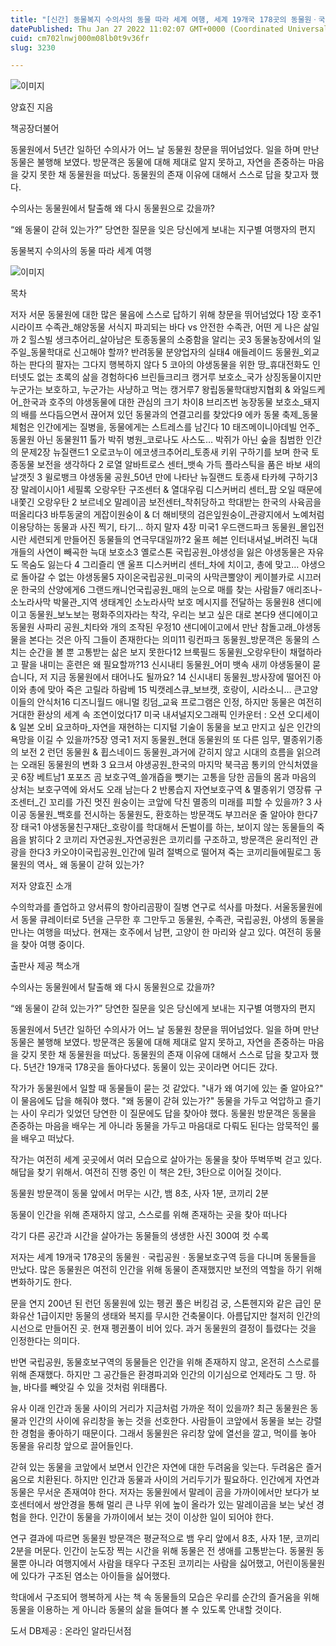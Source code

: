 ```yaml
---
title: "[신간] 동물복지 수의사의 동물 따라 세계 여행, 세계 19개국 178곳의 동물원ㆍ국립공원ㆍ동물보호구역을 가다"
datePublished: Thu Jan 27 2022 11:02:07 GMT+0000 (Coordinated Universal Time)
cuid: cm702lnwj000m08lb0t9v36fr
slug: 3230

---
```



![이미지](https://cdn.hashnode.com/res/hashnode/image/upload/v1739253453489/3f71c7ca-412b-4cbe-910e-2b4f0734b3f3.jpeg)

양효진 지음

책공장더불어

동물원에서 5년간 일하던 수의사가 어느 날 동물원 창문을 뛰어넘었다. 일을 하며 만난 동물은 불행해 보였다. 방문객은 동물에 대해 제대로 알지 못하고, 자연을 존중하는 마음을 갖지 못한 채 동물원을 떠났다. 동물원의 존재 이유에 대해서 스스로 답을 찾고자 했다.

수의사는 동물원에서 탈출해 왜 다시 동물원으로 갔을까?

“왜 동물이 갇혀 있는가?” 당연한 질문을 잊은 당신에게 보내는 지구별 여행자의 편지

동물복지 수의사의 동물 따라 세계 여행

![이미지](https://cdn.hashnode.com/res/hashnode/image/upload/v1739253455222/3fbec852-905c-47e3-844f-3ea0f6dbf38a.jpeg)

목차

저자 서문 동물원에 대한 많은 물음에 스스로 답하기 위해 창문을 뛰어넘었다 1장 호주1 시라이프 수족관_해양동물 서식지 파괴되는 바다 vs 안전한 수족관, 어떤 게 나은 삶일까 2 힐스빌 생크추어리_살아남은 토종동물의 소중함을 알리는 곳3 동물농장에서의 일주일_동물학대로 신고해야 할까? 반려동물 분양업자의 실태4 애들레이드 동물원_외교하는 판다의 팔자는 그다지 행복하지 않다 5 코아의 야생동물을 위한 땅_휴대전화도 인터넷도 없는 초록의 삶을 경험하다6 브린들크리크 캥거루 보호소_국가 상징동물이지만 누군가는 보호하고, 누군가는 사냥하고 먹는 캥거루7 왕립동물학대방지협회 & 와일드케어_한국과 호주의 야생동물에 대한 관심의 크기 차이8 브리즈번 농장동물 보호소_돼지의 배를 쓰다듬으면서 끊어져 있던 동물과의 연결고리를 찾았다9 에카 동물 축제_동물 체험은 인간에게는 질병을, 동물에게는 스트레스를 남긴다 10 태즈메이니아데빌 언주_동물원 아닌 동물원11 톨가 박쥐 병원_코로나도 사스도… 박쥐가 아닌 숲을 침범한 인간의 문제2장 뉴질랜드1 오로코누이 에코생크추어리_토종새 키위 구하기를 보며 한국 토종동물 보전을 생각하다 2 로열 알바트로스 센터_뱃속 가득 플라스틱을 품은 바보 새의 날갯짓 3 윌로뱅크 야생동물 공원_50년 만에 나타난 뉴질랜드 토종새 타카헤 구하기3장 말레이시아1 세필록 오랑우탄 구조센터 & 열대우림 디스커버리 센터_팜 오일 때문에 내쫓긴 오랑우탄 2 보르네오 말레이곰 보전센터_착취당하고 학대받는 한국의 사육곰을 떠올리다3 바투동굴의 게잡이원숭이 & 더 해비탯의 검은잎원숭이_관광지에서 노예처럼 이용당하는 동물과 사진 찍기, 타기… 하지 말자 4장 미국1 우드랜드파크 동물원_몰입전시란 세련되게 만들어진 동물들의 연극무대일까?2 울프 헤븐 인터내셔널_버려진 늑대개들의 사연이 빼곡한 늑대 보호소3 옐로스톤 국립공원_야생성을 잃은 야생동물은 자유도 목숨도 잃는다 4 그리즐리 앤 울프 디스커버리 센터_차에 치이고, 총에 맞고… 야생으로 돌아갈 수 없는 야생동물5 자이온국립공원_미국의 사막큰뿔양이 케이블카로 시끄러운 한국의 산양에게6 그랜드캐니언국립공원_매의 눈으로 매를 찾는 사람들7 애리조나-소노라사막 박물관_지역 생태계인 소노라사막 보호 메시지를 전달하는 동물원8 샌디에이고 동물원_보노보는 평화주의자라는 착각, 우리는 보고 싶은 대로 본다9 샌디에이고 동물원 사파리 공원_치타와 개의 조작된 우정10 샌디에이고에서 만난 참돌고래_야생동물을 본다는 것은 아직 그들이 존재한다는 의미11 링컨파크 동물원_방문객은 동물의 스치는 순간을 볼 뿐 고통받는 삶은 보지 못한다12 브룩필드 동물원_오랑우탄이 채혈하라고 팔을 내미는 훈련은 왜 필요할까?13 신시내티 동물원_어미 뱃속 새끼 야생동물이 묻습니다, 저 지금 동물원에서 태어나도 될까요? 14 신시내티 동물원_방사장에 떨어진 아이와 총에 맞아 죽은 고릴라 하람베 15 빅캣레스큐_보브캣, 호랑이, 시라소니… 큰고양이들의 안식처16 디즈니월드 애니멀 킹덤_교육 프로그램은 인정, 하지만 동물은 여전히 거대한 환상의 세계 속 조연이었다17 미국 내셔널지오그래픽 인카운터 : 오션 오디세이 & 일본 오비 요코하마_자연을 재현하는 디지털 기술이 동물을 보고 만지고 싶은 인간의 욕망을 이길 수 있을까?5장 영국1 저지 동물원_현대 동물원의 또 다른 임무, 멸종위기종의 보전 2 런던 동물원 & 휩스네이드 동물원_과거에 갇히지 않고 시대의 흐름을 읽으려는 오래된 동물원의 변화 3 요크셔 야생공원_한국의 마지막 북극곰 통키의 안식처였을 곳 6장 베트남1 포포즈 곰 보호구역_쓸개즙을 뺏기는 고통을 당한 곰들의 몸과 마음의 상처는 보호구역에 와서도 오래 남는다 2 반롱습지 자연보호구역 & 멸종위기 영장류 구조센터_긴 꼬리를 가진 멋진 원숭이는 코앞에 닥친 멸종의 미래를 피할 수 있을까? 3 사이공 동물원_백호를 전시하는 동물원도, 환호하는 방문객도 부끄러운 줄 알아야 한다7장 태국1 야생동물친구재단_호랑이를 학대해서 돈벌이를 하는, 보이지 않는 동물들의 죽음을 밝히다 2 코끼리 자연공원_자연공원은 코끼리를 구조하고, 방문객은 윤리적인 관광을 한다3 카오야이국립공원_인간에 밀려 절벽으로 떨어져 죽는 코끼리들에필로그 동물원의 역사_ 왜 동물이 갇혀 있는가?

저자 양효진 소개

수의학과를 졸업하고 양서류의 항아리곰팡이 질병 연구로 석사를 마쳤다. 서울동물원에서 동물 큐레이터로 5년을 근무한 후 그만두고 동물원, 수족관, 국립공원, 야생의 동물을 만나는 여행을 떠났다. 현재는 호주에서 남편, 고양이 한 마리와 살고 있다. 여전히 동물을 찾아 여행 중이다.

출판사 제공 책소개

수의사는 동물원에서 탈출해 왜 다시 동물원으로 갔을까?

“왜 동물이 갇혀 있는가?” 당연한 질문을 잊은 당신에게 보내는 지구별 여행자의 편지

동물원에서 5년간 일하던 수의사가 어느 날 동물원 창문을 뛰어넘었다. 일을 하며 만난 동물은 불행해 보였다. 방문객은 동물에 대해 제대로 알지 못하고, 자연을 존중하는 마음을 갖지 못한 채 동물원을 떠났다. 동물원의 존재 이유에 대해서 스스로 답을 찾고자 했다. 5년간 19개국 178곳을 돌아다녔다. 동물이 있는 곳이라면 어디든 갔다.

작가가 동물원에서 일할 때 동물들이 묻는 것 같았다. "내가 왜 여기에 있는 줄 알아요?" 이 물음에도 답을 해줘야 했다. "왜 동물이 갇혀 있는가?" 동물을 가두고 억압하고 즐기는 사이 우리가 잊었던 당연한 이 질문에도 답을 찾아야 했다. 동물원 방문객은 동물을 존중하는 마음을 배우는 게 아니라 동물을 가두고 마음대로 다뤄도 된다는 암묵적인 룰을 배우고 떠났다.

작가는 여전히 세계 곳곳에서 여러 모습으로 살아가는 동물을 찾아 뚜벅뚜벅 걷고 있다. 해답을 찾기 위해서. 여전히 진행 중인 이 책은 2탄, 3탄으로 이어질 것이다.

동물원 방문객이 동물 앞에서 머무는 시간, 뱀 8초, 사자 1분, 코끼리 2분

동물이 인간을 위해 존재하지 않고, 스스로를 위해 존재하는 곳을 찾아 떠나다

각기 다른 공간과 시간을 살아가는 동물들의 생생한 사진 300여 컷 수록

저자는 세계 19개국 178곳의 동물원ㆍ국립공원ㆍ동물보호구역 등을 다니며 동물들을 만났다. 많은 동물원은 여전히 인간을 위해 동물이 존재했지만 보전의 역할을 하기 위해 변화하기도 한다.

문을 연지 200년 된 런던 동물원에 있는 펭귄 풀은 버킹검 궁, 스톤헨지와 같은 급인 문화유산 1급이지만 동물의 생태와 복지를 무시한 건축물이다. 아름답지만 철저히 인간의 시선으로 만들어진 곳. 현재 펭귄풀이 비어 있다. 과거 동물원의 결정이 틀렸다는 것을 인정한다는 의미다.

반면 국립공원, 동물호보구역의 동물들은 인간을 위해 존재하지 않고, 온전히 스스로를 위해 존재했다. 하지만 그 공간들은 환경파괴와 인간의 이기심으로 언제라도 그 땅. 하늘, 바다를 빼앗길 수 있을 것처럼 위태롭다.

유사 이래 인간과 동물 사이의 거리가 지금처럼 가까운 적이 있을까? 최근 동물원은 동물과 인간의 사이에 유리창을 놓는 것을 선호한다. 사람들이 코앞에서 동물을 보는 강렬한 경험을 좋아하기 때문이다. 그래서 동물원은 유리창 앞에 열선을 깔고, 먹이를 놓아 동물을 유리창 앞으로 끌어들인다.

갇혀 있는 동물을 코앞에서 보면서 인간은 자연에 대한 두려움을 잊는다. 두려움은 즐거움으로 치환된다. 하지만 인간과 동물과 사이의 거리두기가 필요하다. 인간에게 자연과 동물은 무서운 존재여야 한다. 저자는 동물원에서 말레이 곰을 가까이에서만 보다가 보호센터에서 쌍안경을 통해 멀리 큰 나무 위에 높이 올라가 있는 말레이곰을 보는 낯선 경험을 한다. 인간이 동물을 가까이에서 보는 것이 이상한 일이 되어야 한다.

연구 결과에 따르면 동물원 방문객은 평균적으로 뱀 우리 앞에서 8초, 사자 1분, 코끼리 2분을 머문다. 인간이 눈도장 찍는 시간을 위해 동물은 전 생애를 고통받는다. 동물원 동물뿐 아니라 여행지에서 사람을 태우다 구조된 코끼리는 사람을 싫어했고, 어린이동물원에 있다가 구조된 염소는 아이들을 싫어했다.

학대에서 구조되어 행복하게 사는 책 속 동물들의 모습은 우리를 순간의 즐거움을 위해 동물을 이용하는 게 아니라 동물의 삶을 들여다 볼 수 있도록 안내할 것이다.

도서 DB제공 : 온라인 알라딘서점